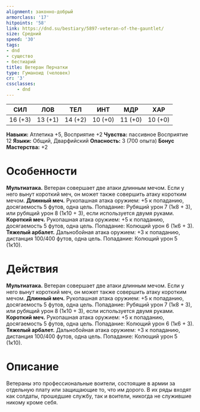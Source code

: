 ```yaml
---
alignment: законно-добрый
armorclass: '17'
hitpoints: '58'
link: https://dnd.su/bestiary/5897-veteran-of-the-gauntlet/
size: Средний
speed: '30'
tags:
- dnd
- существо
- бестиарий
title: Ветеран Перчатки
type: Гуманоид (человек)
cr: '3'
cssclasses:
    - dnd
---
```



| СИЛ | ЛОВ | ТЕЛ | ИНТ | МДР | ХАР |
|---|---|---|---|---|---|
| 16 (+3) | 13 (+1) | 14 (+2) | 10 (+0) | 11 (+0) | 10 (+0) |
**Навыки:** Атлетика +5, Восприятие +2
**Чувства:** пассивное Восприятие 12
**Языки:** Общий, Дварфийский
**Опасность:** 3 (700 опыта)
**Бонус Мастерства:** +2


# Особенности
**Мультиатака.** Ветеран совершает две атаки длинным мечом. Если у него вынут короткий меч, он может также совершить атаку коротким мечом.
**Длинный меч.** Рукопашная атака оружием: +5 к попаданию, досягаемость 5 футов, одна цель. Попадание: Рубящий урон 7 (1к8 + 3), или рубящий урон 8 (1к10 + 3), если используется двумя руками.
**Короткий меч.** Рукопашная атака оружием: +5 к попаданию, досягаемость 5 футов, одна цель. Попадание: Колющий урон 6 (1к6 + 3).
**Тяжелый арбалет.** Дальнобойная атака оружием: +3 к попаданию, дистанция 100/400 футов, одна цель. Попадание: Колющий урон 5 (1к10).


# Действия
**Мультиатака.** Ветеран совершает две атаки длинным мечом. Если у него вынут короткий меч, он может также совершить атаку коротким мечом.
**Длинный меч.** Рукопашная атака оружием: +5 к попаданию, досягаемость 5 футов, одна цель. Попадание: Рубящий урон 7 (1к8 + 3), или рубящий урон 8 (1к10 + 3), если используется двумя руками.
**Короткий меч.** Рукопашная атака оружием: +5 к попаданию, досягаемость 5 футов, одна цель. Попадание: Колющий урон 6 (1к6 + 3).
**Тяжелый арбалет.** Дальнобойная атака оружием: +3 к попаданию, дистанция 100/400 футов, одна цель. Попадание: Колющий урон 5 (1к10).


# Описание
Ветераны это профессиональные воители, состоящие в армии за отдельную плату или защищающие то, что им дорого. В их ряды входят как солдаты, прошедшие службу, так и воители, никогда не служившие никому кроме себя.